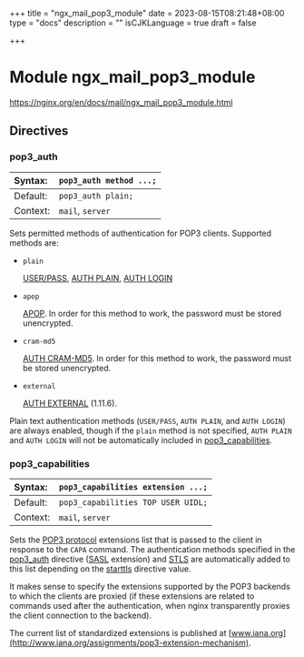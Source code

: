 +++
title = "ngx_mail_pop3_module"
date = 2023-08-15T08:21:48+08:00
type = "docs"
description = ""
isCJKLanguage = true
draft = false

+++

# Module ngx_mail_pop3_module

https://nginx.org/en/docs/mail/ngx_mail_pop3_module.html



## Directives



### pop3_auth

| Syntax:  | `pop3_auth method ...;` |
| :------- | ----------------------- |
| Default: | `pop3_auth plain;`      |
| Context: | `mail`, `server`        |

Sets permitted methods of authentication for POP3 clients. Supported methods are:

- `plain`

  [USER/PASS](https://datatracker.ietf.org/doc/html/rfc1939), [AUTH PLAIN](https://datatracker.ietf.org/doc/html/rfc4616), [AUTH LOGIN](https://datatracker.ietf.org/doc/html/draft-murchison-sasl-login-00)

- `apop`

  [APOP](https://datatracker.ietf.org/doc/html/rfc1939). In order for this method to work, the password must be stored unencrypted.

- `cram-md5`

  [AUTH CRAM-MD5](https://datatracker.ietf.org/doc/html/rfc2195). In order for this method to work, the password must be stored unencrypted.

- `external`

  [AUTH EXTERNAL](https://datatracker.ietf.org/doc/html/rfc4422) (1.11.6).



Plain text authentication methods (`USER/PASS`, `AUTH PLAIN`, and `AUTH LOGIN`) are always enabled, though if the `plain` method is not specified, `AUTH PLAIN` and `AUTH LOGIN` will not be automatically included in [pop3_capabilities](https://nginx.org/en/docs/mail/ngx_mail_pop3_module.html#pop3_capabilities).



### pop3_capabilities

| Syntax:  | `pop3_capabilities extension ...;` |
| :------- | ---------------------------------- |
| Default: | `pop3_capabilities TOP USER UIDL;` |
| Context: | `mail`, `server`                   |

Sets the [POP3 protocol](https://datatracker.ietf.org/doc/html/rfc2449) extensions list that is passed to the client in response to the `CAPA` command. The authentication methods specified in the [pop3_auth](https://nginx.org/en/docs/mail/ngx_mail_pop3_module.html#pop3_auth) directive ([SASL](https://datatracker.ietf.org/doc/html/rfc2449) extension) and [STLS](https://datatracker.ietf.org/doc/html/rfc2595) are automatically added to this list depending on the [starttls](https://nginx.org/en/docs/mail/ngx_mail_ssl_module.html#starttls) directive value.

It makes sense to specify the extensions supported by the POP3 backends to which the clients are proxied (if these extensions are related to commands used after the authentication, when nginx transparently proxies the client connection to the backend).

The current list of standardized extensions is published at [www.iana.org](http://www.iana.org/assignments/pop3-extension-mechanism).
